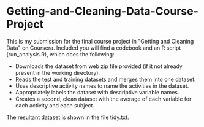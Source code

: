 # Getting-and-Cleaning-Data-Course-Project

This is my submission for the final course project in "Getting and Cleaning Data" on Coursera.
Included you will find a codebook and an R script (run_analysis.R), which does the following: 

- Downloads the dataset from web zip file provided (if it not already present in the working directory).
- Reads the test and training datasets and merges them into one dataset.
- Uses descriptive activity names to name the activities in the dataset.
- Appropriately labels the dataset with descriptive variable names.
- Creates a second, clean dataset with the average of each variable for each activity and each subject.

The resultant dataset is shown in the file tidy.txt.
